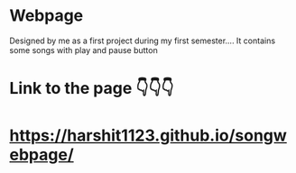 # Webpage 
Designed by me as a first project during my first semester....
It contains some songs with play and pause button  
# Link to the page 👇👇👇
# https://harshit1123.github.io/songwebpage/
